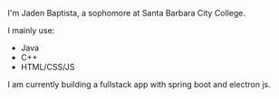 
I'm Jaden Baptista, a sophomore at Santa Barbara City College.

I mainly use:
- Java
- C++
- HTML/CSS/JS

I am currently building a fullstack app with spring boot and electron js.

<!---
jdbaptista/jdbaptista is a ✨ special ✨ repository because its `README.md` (this file) appears on your GitHub profile.
You can click the Preview link to take a look at your changes.
--->
